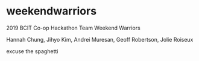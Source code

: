 # weekendwarriors
2019 BCIT Co-op Hackathon Team Weekend Warriors

Hannah Chung, Jihyo Kim, Andrei Muresan, Geoff Robertson, Jolie Roiseux

excuse the spaghetti
